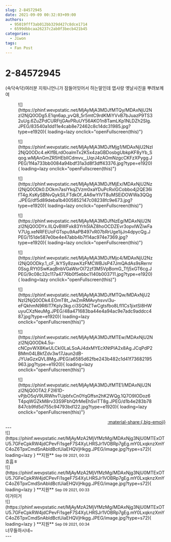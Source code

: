 ```yaml
---
slug: 2-84572945
date: 2021-09-09 00:32:03+09:00
authors:
  - 95019fff3ab012bb329d427c8dce1714
  - 6599dbbcaa26237c2ab0f3becb421b45
categories:
  - Jiwon
tags:
  - Fan Post
---
```


# 2-84572945

<div class="post-container" markdown="1">
<div class="content-container md-sidebar__scrollwrap" markdown="1">

(속닥속닥)여러분 지워니언니가 잠들어잇어서 하는말인데 엽사랑 옛날사진을 뿌려보께여
<figure markdown="1">
![](https://phinf.wevpstatic.net/MjAyMjA3MDJfMTQy/MDAxNjU2NzI2NjQ0ODg5.E1qn6ap_yvQ8_5r5mtC9rdKMiYVvB7bJuazP9TS32uUg.6ZuZPdCURFtjGAvPRuUY56AKO1n8TamLKp1NLDZh2SIg.JPEG/83540a1dd11e4cab8e72462c8c14dc31985.jpg?type=e1920){ loading=lazy onclick="openFullscreen(this)"}
</figure>

<figure markdown="1">
![](https://phinf.wevpstatic.net/MjAyMjA3MDJfMjg1/MDAxNjU2NzI2NjQ0ODc4.eKIfBLrdOoalmTx2K5x4zaGBDosbgUbkpKF8yYb_Sqog.wMjAnGmZR5HEbIlCdmvv__UqrJ4zAOmNzgcCKFzXPygg.JPEG/1f4a733bb0084a94bdf31a3d8f3dff43376.jpg?type=e1920){ loading=lazy onclick="openFullscreen(this)"}
</figure>

<figure markdown="1">
![](https://phinf.wevpstatic.net/MjAyMjA3MDJfMjEx/MDAxNjU2NzI2NjQ0ODk0.DOkm7asIYkqZVzm0xaYDuPcRxlGCobbo4j2QE36ifT4g.KsKySBNvQykSlLFTdkOf_4A6wYlVT8uMSEiDOWWa3QQg.JPEG/df5d89deba1b4005852147c08238fc9e673.jpg?type=e1920){ loading=lazy onclick="openFullscreen(this)"}
</figure>

<figure markdown="1">
![](https://phinf.wevpstatic.net/MjAyMjA3MDJfNzEg/MDAxNjU2NzI2NjQ0ODYx.IlLQvBWFxk83Yrh5lAZ8hoOCDZEvr3opvlWZiwFaV7Ug.xeNRFEUoFGTspu9AaPB497vR07bRrUge1ijJn4dpycQg.JPEG/151de587e0be4e47abb4b7f14ac974e7369.jpg?type=e1920){ loading=lazy onclick="openFullscreen(this)"}
</figure>

<figure markdown="1">
![](https://phinf.wevpstatic.net/MjAyMjA3MDJfMjc4/MDAxNjU2NzI2NjQ0ODky.1_cF_IkYSy8zawXzFMCWBJsP47JmQAdAs9sRernr0Ssg.RYt0SwKaqBnbVGaWsrOl72zf3M5VpBomG_Tfj5xGT6cg.JPEG/9c08c32c117a4776b0f5ebbc1140b003711.jpg?type=e1920){ loading=lazy onclick="openFullscreen(this)"}
</figure>

<figure markdown="1">
![](https://phinf.wevpstatic.net/MjAyMjA3MDJfMTQw/MDAxNjU2NzI2NjQ0ODk4.EOmT8t_JwZmRMAvyhsvvl3u-eFQkhmN9R6lT7KpIy3kg.ci3SQNZTwCgtsfbo8LfI1Cs1jixtSl8HWuyuCXzNeuMg.JPEG/48a471683ba44e4a94ac9e7adc9addcc487.jpg?type=e1920){ loading=lazy onclick="openFullscreen(this)"}
</figure>

<figure markdown="1">
![](https://phinf.wevpstatic.net/MjAyMjA3MDJfMTEw/MDAxNjU2NzI2NjQ0ODk4.5u-cNCpvWX8KwULCkl0LaLSoAJ4dxMYEcXNtPIA2x8Ag.JCqPdP2BMm04LBkfZdv3w17Jaun2dB-JYUaGzxQVL8Mg.JPEG/a6585d62fbe243b482c1d41f73682195963.jpg?type=e1920){ loading=lazy onclick="openFullscreen(this)"}
</figure>

<figure markdown="1">
![](https://phinf.wevpstatic.net/MjAyMjA3MDJfMTE1/MDAxNjU2NzI2NjQ0OTA2.F2I61D-vPjbO5qV9URWhvTUpbfxCn0YqGffsn2hK2WQg.1Q7O9IODoz6T4pqWGZkM8rv33S9FbhQfrMeEhSviTT8g.JPEG/d1b4e283b78847cb9fd5d755c94793bd122.jpg?type=e1920){ loading=lazy onclick="openFullscreen(this)"}
</figure>


</div>
</div>

<div style="text-align: right;" markdown="1">
<a href="https://weverse.io/fromis9/fanpost/2-84572945" style="text-align: right;">:material-share:{.big-emoji}</a>
</div>
---

<div class="comments-container md-sidebar__scrollwrap" markdown="1">
<div class="comment" markdown="1">
<div class='id-container' markdown="1">
![](https://phinf.wevpstatic.net/MjAyMzA2MjVfMzMg/MDAxNjg3NjU0MTExOTU5.7GFeCpkRW4jdCPevFi1sgeF7S4XyLHRSJr1VOBRp7gEg.mY0LxqknzXmYC4oZ6TpxCmdSnAbldBctUiaEHQVjHkgg.JPEG/image.jpg?type=s72){ loading=lazy }
**<span class="artist">지원</span>** <small>Sep 09 2021, 00:33</small><br>
</div>
<div class='comment-body' markdown="1">
흐흠ㅎ
</div>
</div>
<div class="comment" markdown="1">
<div class='id-container' markdown="1">
![](https://phinf.wevpstatic.net/MjAyMzA2MjVfMzMg/MDAxNjg3NjU0MTExOTU5.7GFeCpkRW4jdCPevFi1sgeF7S4XyLHRSJr1VOBRp7gEg.mY0LxqknzXmYC4oZ6TpxCmdSnAbldBctUiaEHQVjHkgg.JPEG/image.jpg?type=s72){ loading=lazy }
**<span class="artist">지원</span>** <small>Sep 09 2021, 00:33</small><br>
</div>
<div class='comment-body' markdown="1">
이거이거
</div>
</div>
<div class="comment" markdown="1">
<div class='id-container' markdown="1">
![](https://phinf.wevpstatic.net/MjAyMzA2MjVfMzMg/MDAxNjg3NjU0MTExOTU5.7GFeCpkRW4jdCPevFi1sgeF7S4XyLHRSJr1VOBRp7gEg.mY0LxqknzXmYC4oZ6TpxCmdSnAbldBctUiaEHQVjHkgg.JPEG/image.jpg?type=s72){ loading=lazy }
**<span class="artist">지원</span>** <small>Sep 09 2021, 00:34</small><br>
</div>
<div class='comment-body' markdown="1">
너무들하시네~
</div>
</div>
</div>
---
